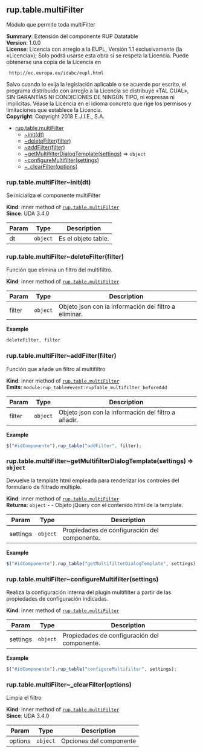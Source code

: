 <a name="module_rup.table.multiFilter"></a>

## rup.table.multiFilter
Módulo que permite toda multiFilter

**Summary**: Extensión del componente RUP Datatable  
**Version**: 1.0.0  
**License**: Licencia con arreglo a la EUPL, Versión 1.1 exclusivamente (la «Licencia»);Solo podrá usarse esta obra si se respeta la Licencia.Puede obtenerse una copia de la Licencia en     http://ec.europa.eu/idabc/eupl.htmlSalvo cuando lo exija la legislación aplicable o se acuerde por escrito,el programa distribuido con arreglo a la Licencia se distribuye «TAL CUAL»,SIN GARANTÍAS NI CONDICIONES DE NINGÚN TIPO, ni expresas ni implícitas.Véase la Licencia en el idioma concreto que rige los permisos y limitacionesque establece la Licencia.  
**Copyright**: Copyright 2018 E.J.I.E., S.A.  

* [rup.table.multiFilter](#module_rup.table.multiFilter)
    * [~init(dt)](#module_rup.table.multiFilter..init)
    * [~deleteFilter(filter)](#module_rup.table.multiFilter..deleteFilter)
    * [~addFilter(filter)](#module_rup.table.multiFilter..addFilter)
    * [~getMultifilterDialogTemplate(settings)](#module_rup.table.multiFilter..getMultifilterDialogTemplate) ⇒ <code>object</code>
    * [~configureMultifilter(settings)](#module_rup.table.multiFilter..configureMultifilter)
    * [~_clearFilter(options)](#module_rup.table.multiFilter.._clearFilter)

<a name="module_rup.table.multiFilter..init"></a>

### rup.table.multiFilter~init(dt)
Se inicializa el componente multiFilter

**Kind**: inner method of [<code>rup.table.multiFilter</code>](#module_rup.table.multiFilter)  
**Since**: UDA 3.4.0  

| Param | Type | Description |
| --- | --- | --- |
| dt | <code>object</code> | Es el objeto table. |

<a name="module_rup.table.multiFilter..deleteFilter"></a>

### rup.table.multiFilter~deleteFilter(filter)
Función que elimina un filtro del multifiltro.

**Kind**: inner method of [<code>rup.table.multiFilter</code>](#module_rup.table.multiFilter)  

| Param | Type | Description |
| --- | --- | --- |
| filter | <code>object</code> | Objeto json con la información del filtro a eliminar. |

**Example**  
```js
deleteFilter, filter
```
<a name="module_rup.table.multiFilter..addFilter"></a>

### rup.table.multiFilter~addFilter(filter)
Función que añade un filtro al multifiltro

**Kind**: inner method of [<code>rup.table.multiFilter</code>](#module_rup.table.multiFilter)  
**Emits**: <code>module:rup\_table#event:rupTable\_multifilter\_beforeAdd</code>  

| Param | Type | Description |
| --- | --- | --- |
| filter | <code>object</code> | Objeto json con la información del filtro a añadir. |

**Example**  
```js
$("#idComponente").rup_table("addFilter", filter);
```
<a name="module_rup.table.multiFilter..getMultifilterDialogTemplate"></a>

### rup.table.multiFilter~getMultifilterDialogTemplate(settings) ⇒ <code>object</code>
Devuelve la template html empleada para renderizar los controles del formulario de filtrado múltiple.

**Kind**: inner method of [<code>rup.table.multiFilter</code>](#module_rup.table.multiFilter)  
**Returns**: <code>object</code> - - Objeto jQuery con el contenido html de la template.  

| Param | Type | Description |
| --- | --- | --- |
| settings | <code>object</code> | Propiedades de configuración del componente. |

**Example**  
```js
$("#idComponente").rup_table("getMultifilterDialogTemplate", settings);
```
<a name="module_rup.table.multiFilter..configureMultifilter"></a>

### rup.table.multiFilter~configureMultifilter(settings)
Realiza la configuración interna del plugin multifilter a partir de las propiedades de configuración indicadas.

**Kind**: inner method of [<code>rup.table.multiFilter</code>](#module_rup.table.multiFilter)  

| Param | Type | Description |
| --- | --- | --- |
| settings | <code>object</code> | Propiedades de configuración del componente. |

**Example**  
```js
$("#idComponente").rup_table("configureMultifilter", settings);
```
<a name="module_rup.table.multiFilter.._clearFilter"></a>

### rup.table.multiFilter~\_clearFilter(options)
Limpia el filtro

**Kind**: inner method of [<code>rup.table.multiFilter</code>](#module_rup.table.multiFilter)  
**Since**: UDA 3.4.0  

| Param | Type | Description |
| --- | --- | --- |
| options | <code>object</code> | Opciones del componente |

